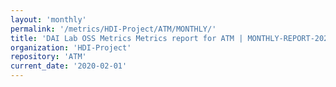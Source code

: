 ```yaml
---
layout: 'monthly'
permalink: '/metrics/HDI-Project/ATM/MONTHLY/'
title: 'DAI Lab OSS Metrics Metrics report for ATM | MONTHLY-REPORT-2020-02-01'
organization: 'HDI-Project'
repository: 'ATM'
current_date: '2020-02-01'
---
```

